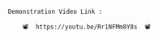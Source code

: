 



           Demonstration Video Link :
             
               📽️  https://youtu.be/Rr1NFMm8Y8s  📽️
